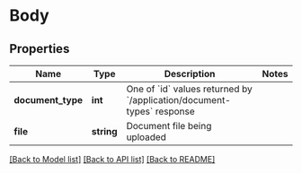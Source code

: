 # Body

## Properties
Name | Type | Description | Notes
------------ | ------------- | ------------- | -------------
**document_type** | **int** | One of &#x60;id&#x60; values returned by &#x60;/application/document-types&#x60; response | 
**file** | **string** | Document file being uploaded | 

[[Back to Model list]](../../README.md#documentation-for-models) [[Back to API list]](../../README.md#documentation-for-api-endpoints) [[Back to README]](../../README.md)

